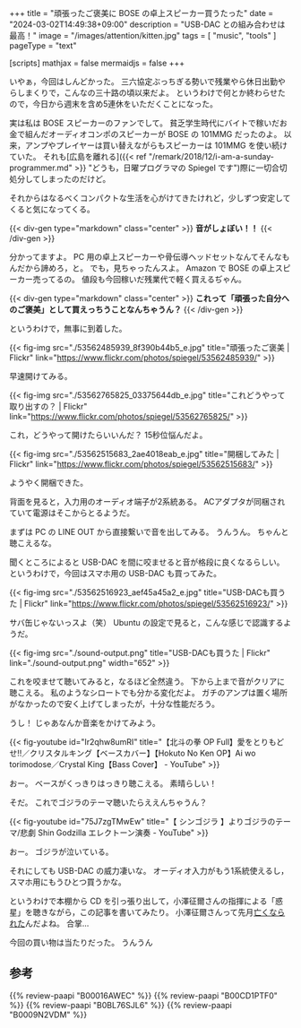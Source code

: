 +++
title = "頑張ったご褒美に BOSE の卓上スピーカー買うたった"
date =  "2024-03-02T14:49:38+09:00"
description = "USB-DAC との組み合わせは最高！"
image = "/images/attention/kitten.jpg"
tags = [ "music", "tools" ]
pageType = "text"

[scripts]
  mathjax = false
  mermaidjs = false
+++

いやぁ，今回はしんどかった。
三六協定ぶっちぎる勢いで残業やら休日出勤やらしまくりで，こんなの三十路の頃以来だよ。
というわけで何とか終わらせたので，今日から週末を含め5連休をいただくことになった。

実は私は BOSE スピーカーのファンでして。
貧乏学生時代にバイトで稼いだお金で組んだオーディオコンポのスピーカーが BOSE の 101MMG だったのよ。
以来，アンプやプレイヤーは買い替えながらもスピーカーは 101MMG を使い続けていた。
それも[広島を離れる]({{< ref "/remark/2018/12/i-am-a-sunday-programmer.md" >}} "どうも，日曜プログラマの Spiegel です")際に一切合切処分してしまったのだけど。

それからはなるべくコンパクトな生活を心がけてきたけれど，少しずつ安定してくると気になってくる。

{{< div-gen type="markdown" class="center" >}}
**音がしょぼい！！**
{{< /div-gen >}}

分かってますよ。
PC 用の卓上スピーカーや骨伝導ヘッドセットなんてそんなもんだから諦めろ，と。
でも，見ちゃったんスよ。
Amazon で BOSE の卓上スピーカー売ってるの。
値段も今回稼いだ残業代で軽く買えるぢゃん。

{{< div-gen type="markdown" class="center" >}}
**これって「頑張った自分へのご褒美」として買えっちうことなんちゃうん？**
{{< /div-gen >}}

というわけで，無事に到着した。

{{< fig-img src="./53562485939_8f390b44b5_e.jpg" title="頑張ったご褒美 | Flickr" link="https://www.flickr.com/photos/spiegel/53562485939/" >}}

早速開けてみる。

{{< fig-img src="./53562765825_03375644db_e.jpg" title="これどうやって取り出すの？ | Flickr" link="https://www.flickr.com/photos/spiegel/53562765825/" >}}

これ，どうやって開けたらいいんだ？ 15秒位悩んだよ。

{{< fig-img src="./53562515683_2ae4018eab_e.jpg" title="開梱してみた | Flickr" link="https://www.flickr.com/photos/spiegel/53562515683/" >}}

ようやく開梱できた。

背面を見ると，入力用のオーディオ端子が2系統ある。
ACアダプタが同梱されていて電源はそこからとるようだ。

まずは PC の LINE OUT から直接繋いで音を出してみる。
うんうん。
ちゃんと聴こえるな。

聞くところによると USB-DAC を間に咬ませると音が格段に良くなるらしい。
というわけで，今回はスマホ用の USB-DAC も買ってみた。

{{< fig-img src="./53562516923_aef45a45a2_e.jpg" title="USB-DACも買うた | Flickr" link="https://www.flickr.com/photos/spiegel/53562516923/" >}}

サバ缶じゃないっスよ（笑） Ubuntu の設定で見ると，こんな感じで認識するようだ。

{{< fig-img src="./sound-output.png" title="USB-DACも買うた | Flickr" link="./sound-output.png" width="652" >}}

これを咬ませて聴いてみると，なるほど全然違う。
下から上まで音がクリアに聴こえる。
私のようなシロートでも分かる変化だよ。
ガチのアンプは置く場所がなかったので安く上げてしまったが，十分な性能だろう。

うし！ じゃあなんか音楽をかけてみよう。

{{< fig-youtube id="Ir2qhw8umRI" title="【北斗の拳 OP Full】愛をとりもどせ!!／クリスタルキング【ベースカバー】【Hokuto No Ken OP】Ai wo torimodose／Crystal King【Bass Cover】 - YouTube" >}}

おー。
ベースがくっきりはっきり聴こえる。
素晴らしい！

そだ。
これでゴジラのテーマ聴いたらええんちゃうん？

{{< fig-youtube id="75J7zgTMwEw" title="【 シンゴジラ 】よりゴジラのテーマ/悲劇 Shin Godzilla エレクトーン演奏 - YouTube" >}}

おー。
ゴジラが泣いている。

それにしても USB-DAC の威力凄いな。
オーディオ入力がもう1系統使えるし，スマホ用にもうひとつ買うかな。

というわけで本棚から CD を引っ張り出して，小澤征爾さんの指揮による「惑星」を聴きながら，この記事を書いてみたり。
小澤征爾さんって先月[亡くなられた](https://www.njp.or.jp/news/8062/ "【訃報】小澤征爾氏（桂冠名誉指揮者）ご逝去について | [公式]新日本フィルハーモニー交響楽団—New Japan Philharmonic—")んだよね。
合掌...

今回の買い物は当たりだった。
うんうん

## 参考

{{% review-paapi "B00016AWEC" %}} <!-- BOSE 101MMG -->
{{% review-paapi "B00CD1PTF0" %}} <!-- BOSE Conpanion 2 -->
{{% review-paapi "B0BL76SJL6" %}} <!-- USB-DAC -->
{{% review-paapi "B0009N2VDM" %}} <!-- ホルスト 組曲 惑星 -->
